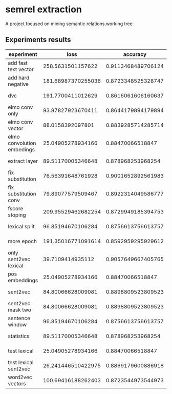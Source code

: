 # semrel extraction
A project focused on mining semantic relations.working tree
## Experiments results
| experiment | loss | accuracy | precision | recall | fscore |
|------------|------|----------|-----------|--------|--------|
|add fast text vector|258.5631501157622 |0.9113468489706124 |0.9544711614018546, 0.6706270627062704 |0.9336345539315838, 0.7127062706270627 |0.9403705409268975, 0.6663361574252662|
|add hard negative|181.68987370255036 |0.8723348525328747 |0.9398527948032901, 0.5934543454345433 |0.9003876578134006, 0.6627612761276127 |0.9141865265298127, 0.5915003405102419|
|dvc|191.7700411012629 |0.8616061606160637 |0.944504688564095, 0.5873801665880873 |0.8806197286395304, 0.708195819581958 |0.9061453422188187, 0.6104898585096605|
|elmo conv only|93.97827923670411 |0.8644179894179894 |0.94638901 0.6232073  |0.88082474 0.79799666 |0.91243059 0.69985359|
|elmo conv vector|88.0158392097801 |0.8839285714285714 |0.95165505 0.67032967 |0.90103093 0.81469115 |0.92565135 0.73549359|
|elmo convolution embedings|25.04905278934166 |0.88470066518847 |0.95110024 0.23809524 |0.9239905  0.33333333 |0.9373494  0.27777778|
|extract layer|89.51170005346648 |0.878968253968254 |0.95015304 0.65807327 |0.89608247 0.8096828  |0.92232598 0.7260479 |
|fix substitution|76.56391648761928 |0.9001652892561983 |0.92684887 0.77653631 |0.95053586 0.69616027 |0.93854294 0.73415493|
|fix substitution conv|79.89077579509467 |0.8922314049586777 |0.91699762 0.76923077 |0.95177246 0.65108514 |0.93406149 0.70524412|
|fscore stoping|209.95529462682254 |0.8729949185394753 |0.9449931897951701, 0.5792629262926292 |0.8950298601288701, 0.6801980198019801 |0.9139890568798094, 0.5950175969977958|
|lexical split|96.85194670106284 |0.8756613756613757 |0.94601654 0.65337001 |0.89608247 0.79298831 |0.92037272 0.71644042|
|more epoch|191.35016771091614 |0.8592959295929612 |0.9476124993451731, 0.5910655351249412 |0.8755631515532505, 0.7223322332233222 |0.9043985042988821, 0.6172724415298672|
|only sent2vec lexical|39.7109414935112 |0.9057649667405765 |0.93356243 0.06896552 |0.96793349 0.03333333 |0.95043732 0.04494382|
|pos embeddings|25.04905278934166 |0.88470066518847 |0.95110024 0.23809524 |0.9239905  0.33333333 |0.9373494  0.27777778|
|sent2vec|84.80066628009081 |0.8898809523809523 |0.9340249  0.71661238 |0.92824742 0.7345576  |0.9311272  0.72547403|
|sent2vec mask two|84.80066628009081 |0.8898809523809523 |0.9340249  0.71661238 |0.92824742 0.7345576  |0.9311272  0.72547403|
|sentence window|96.85194670106284 |0.8756613756613757 |0.94601654 0.65337001 |0.89608247 0.79298831 |0.92037272 0.71644042|
|statistics|89.51170005346648 |0.878968253968254 |0.95015304 0.65807327 |0.89608247 0.8096828  |0.92232598 0.7260479 |
|test lexical|25.04905278934166 |0.88470066518847 |0.95110024 0.23809524 |0.9239905  0.33333333 |0.9373494  0.27777778|
|test lexical sent2vec|26.241446510422975 |0.8869179600886918 |0.95121951 0.24390244 |0.9263658  0.33333333 |0.93862816 0.28169014|
|word2vec vectors|100.69416188262403 |0.8723544973544973 |0.94229935 0.64812239 |0.8956701  0.77796327 |0.91839323 0.70713202|
